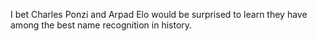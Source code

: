 I bet Charles Ponzi and Arpad Elo would be surprised to learn they have among the best name recognition in history.


